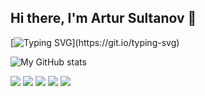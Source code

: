 ## Hi there, I'm Artur Sultanov 👋

[![Typing SVG](https://readme-typing-svg.herokuapp.com?color=%2336BCF7&lines=Welcome+to+my+github+!!)](https://git.io/typing-svg)

![My GitHub stats](https://github-readme-stats.vercel.app/api?username=Burmachine&theme=dark&show_icons=true)

![](https://github-profile-summary-cards.vercel.app/api/cards/profile-details?username=BurMachine&theme=solarized_dark)
![](https://github-profile-summary-cards.vercel.app/api/cards/most-commit-language?username=BurMachine&theme=solarized_dark)
![](https://github-profile-summary-cards.vercel.app/api/cards/repos-per-language?username=BurMachine&theme=solarized_dark)
![](https://github-profile-summary-cards.vercel.app/api/cards/stats?username=BurMachine&theme=solarized_dark)
![](https://github-profile-summary-cards.vercel.app/api/cards/productive-time?username=BurMachine&theme=solarized_dark)


